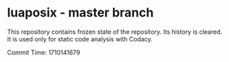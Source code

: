 # luaposix - master branch

This repository contains frozen state of the repository.
Its history is cleared. It is used only for static code
analysis with Codacy.

Commit Time: 1710141679